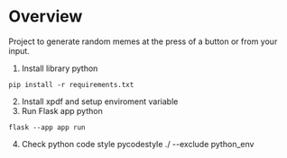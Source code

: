 # Overview
Project to generate random memes at the press of a button or from your input.

1. Install library
python
```
pip install -r requirements.txt
```
2. Install xpdf and setup enviroment variable
3. Run Flask app
python
```
flask --app app run   
```

4. Check python code style
 pycodestyle ./ --exclude python_env